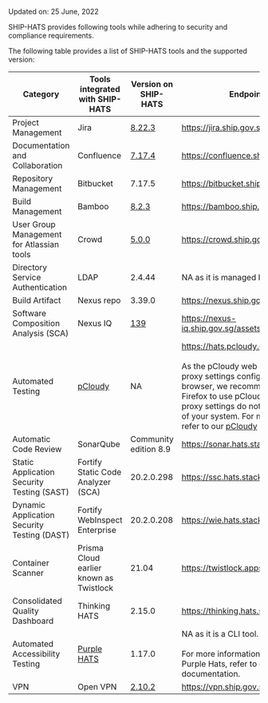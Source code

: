 Updated on: 25 June, 2022

SHIP-HATS provides following tools while adhering to security and compliance requirements.  

The following table provides a list of SHIP-HATS tools and the supported version:

| **Category** | **Tools integrated with SHIP-HATS** | **Version on SHIP-HATS** | **Endpoint(URL)** |
| --- | --- | --- | --- |
| Project Management | Jira | [8.22.3](https://confluence.atlassian.com/jirasoftware/jira-software-8-21-x-release-notes-1095249705.html) |https://jira.ship.gov.sg/|
| Documentation and Collaboration | Confluence | [7.17.4](https://confluence.atlassian.com/doc/confluence-7-17-release-notes-1108683391.html) |https://confluence.ship.gov.sg/|
| Repository Management | Bitbucket | 7.17.5 |https://bitbucket.ship.gov.sg/|
| Build Management | Bamboo | [8.2.3](https://confluence.atlassian.com/bamboo/bamboo-8-2-release-notes-1115684503.html) | https://bamboo.ship.gov.sg/ |
| User Group Management for Atlassian tools | Crowd | [5.0.0](https://confluence.atlassian.com/crowd/crowd-4-4-release-notes-1087517293.html) | https://crowd.ship.gov.sg|
| Directory Service Authentication | LDAP | 2.4.44 | NA as it is managed by Crowd. |
| Build Artifact | Nexus repo | 3.39.0 | https://nexus.ship.gov.sg/|
| Software Composition Analysis (SCA) | Nexus IQ | [139](https://help.sonatype.com/iqserver/product-information/release-notes) | https://nexus-iq.ship.gov.sg/assets/index.html |
| Automated Testing| [pCloudy](pcloudy-overview) | NA | https://hats.pcloudy.com/<br><br>As the pCloudy web dashboard needs proxy settings configured in your browser, we recommend you use Firefox to use pCloudy so that these proxy settings do not impact the proxy of your system. For more information, refer to our [pCloudy](pcloudy-overview) documentation.|
| Automatic Code Review | SonarQube | Community edition 8.9 | https://sonar.hats.stack.gov.sg/sonar|
| Static Application Security Testing (SAST) | Fortify Static Code Analyzer (SCA) | 20.2.0.298 | https://ssc.hats.stack.gov.sg/ssc |
| Dynamic Application Security Testing (DAST) | Fortify WebInspect Enterprise | 20.2.0.208 | https://wie.hats.stack.gov.sg/WIE/|
| Container Scanner | Prisma Cloud earlier known as Twistlock | 21.04 | https://twistlock.apps.hats.stack.gov.sg/|
| Consolidated Quality Dashboard | Thinking HATS | 2.15.0 | https://thinking.hats.stack.gov.sg/ |
| Automated Accessibility Testing | [Purple HATS](purple-hats-overview) | 1.17.0 | NA as it is a CLI tool. <br><br>For more information on how to use Purple Hats, refer to our [Purple HATS](purple-hats-overview) documentation. |
| VPN | Open VPN | [2.10.2](https://openvpn.net/vpn-server-resources/release-notes/) | https://vpn.ship.gov.sg |

<!--
>**Notes:**
>- For more information on how to use Purple Hats, refer to our [Purple HATS](purple-hats-overview) documentation.
>- As the pCloudy web dashboard needs proxy settings configured in your browser, we recommend you use Firefox to use pCloudy so that these proxy settings do not impact the proxy of your system. For more information, refer to our [pCloudy](pcloudy-overview) documentation.
-->
<!--
>**Notes:**
>- To know more on how to use Purple Hats, refer to our Confluence page on [Purple HATS](https://confluence.ship.gov.sg/display/HATSKB/Purple+HATS).
>- As the pCloudy web dashboard needs proxy settings configured in your browser, we recommend you use Firefox to use pCloudy so that these proxy settings do not impact your system&#39;s proxy. For more information, refer to [pCloudy Onboarding guide for SHIP-HATS](https://confluence.ship.gov.sg/display/HATSKB/pCloudy+Onboarding+Guide).
-->
<!--- To access Digital.ai services, raise a [service request](https://jira.ship.gov.sg/servicedesk/customer/portal/11/create/214). In this request you will be asked to provide an email address. 
To the email address provided, following information will be sent:  
    - Login credentials for Digital.ai Deploy (Intranet) and Digital.ai Release as an encrypted .zip file  
    - Details on how to open this file in the service request raised by you
    -->

  <!--
  
  |Deployment | Digital.ai Deploy | 10.0.5 | https://xldeploy.ship.gov.sg/ https://xldeploy-intranet.ship.gov.sg/ |
| Release tool | Digital.ai Release | 10.0.5 | https://xlrelease.ship.gov.sg/ |
  
  -->  